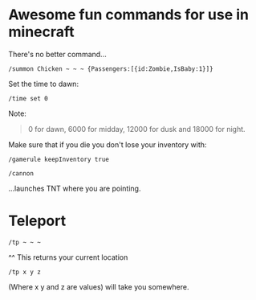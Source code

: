 # Awesome fun commands for use in minecraft

There's no better command...

	/summon Chicken ~ ~ ~ {Passengers:[{id:Zombie,IsBaby:1}]}

Set the time to dawn:

	/time set 0

Note:

>  0 for dawn, 6000 for midday, 12000 for dusk and 18000 for night.	


Make sure that if you die you don't lose your inventory with:

	/gamerule keepInventory true

	/cannon

...launches TNT where you are pointing.


# Teleport

	/tp ~ ~ ~

^^ This returns your current location

	/tp x y z

(Where x y and z are values) will take you somewhere.
